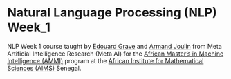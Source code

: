 # Natural Language Processing (NLP) Week_1

 NLP Week 1 course taught by [Edouard Grave](https://ai.facebook.com/people/edouard-grave) and [Armand Joulin](https://research.facebook.com/people/joulin-armand/) from Meta Artificial Intelligence Research (Meta AI) for the  [African Master’s in Machine Intelligence (AMMI)](https://aimsammi.org/) program at the [ African Institute for Mathematical Sciences (AIMS) ](https://aims-senegal.org/) Senegal.
 


